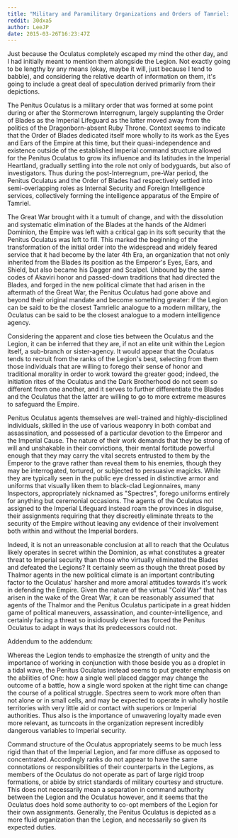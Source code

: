 ```yaml
---
title: "Military and Paramilitary Organizations and Orders of Tamriel: The Penitus Oculatus (Legion Addendum)"
reddit: 30dxa5
author: LeeJP
date: 2015-03-26T16:23:47Z
---
```


Just because the Oculatus completely escaped my mind the other day, and I had initially meant to mention them alongside the Legion. Not exactly going to be lengthy by any means (okay, maybe it will, just because I tend to babble), and considering the relative dearth of information on them, it's going to include a great deal of speculation derived primarily from their depictions.

The Penitus Oculatus is a military order that was formed at some point during or after the Stormcrown Interregnum, largely supplanting the Order of Blades as the Imperial Lifeguard as the latter moved away from the politics of the Dragonborn-absent Ruby Throne. Context seems to indicate that the Order of Blades dedicated itself more wholly to its work as the Eyes and Ears of the Empire at this time, but their quasi-independence and existence outside of the established Imperial command structure allowed for the Penitus Oculatus to grow its influence and its latitudes in the Imperial Heartland, gradually settling into the role not only of bodyguards, but also of investigators. Thus during the post-Interregnum, pre-War period, the Penitus Oculatus and the Order of Blades had respectively settled into semi-overlapping roles as Internal Security and Foreign Intelligence services, collectively forming the intelligence apparatus of the Empire of Tamriel.

The Great War brought with it a tumult of change, and with the dissolution and systematic elimination of the Blades at the hands of the Aldmeri Dominion, the Empire was left with a critical gap in its soft security that the Penitus Oculatus was left to fill. This marked the beginning of the transformation of the initial order into the widespread and widely feared service that it had become by the later 4th Era, an organization that not only inherited from the Blades its position as the Emperor's Eyes, Ears, and Shield, but also became his Dagger and Scalpel. Unbound by the same codes of Akaviri honor and passed-down traditions that had directed the Blades, and forged in the new political climate that had arisen in the aftermath of the Great War, the Penitus Oculatus had gone above and beyond their original mandate and become something greater: if the Legion can be said to be the closest Tamrielic analogue to a modern military, the Oculatus can be said to be the closest analogue to a modern intelligence agency.

Considering the apparent and close ties between the Oculatus and the Legion, it can be inferred that they are, if not an elite unit within the Legion itself, a sub-branch or sister-agency. It would appear that the Oculatus tends to recruit from the ranks of the Legion's best, selecting from them those individuals that are willing to forego their sense of honor and traditional morality in order to work toward the greater good; indeed, the initiation rites of the Oculatus and the Dark Brotherhood do not seem so different from one another, and it serves to further differentiate the Blades and the Oculatus that the latter are willing to go to more extreme measures to safeguard the Empire.  

Penitus Oculatus agents themselves are well-trained and highly-disciplined individuals, skilled in the use of various weaponry in both combat and assassination, and possessed of a particular devotion to the Emperor and the Imperial Cause. The nature of their work demands that they be strong of will and unshakable in their convictions, their mental fortitude powerful enough that they may carry the vital secrets entrusted to them by the Emperor to the grave rather than reveal them to his enemies, though they may be interrogated, tortured, or subjected to persuasive magicks. While they are typically seen in the public eye dressed in distinctive armor and uniforms that visually liken them to black-clad Legionnaires, many Inspectors, appropriately nicknamed as "Spectres", forego uniforms entirely for anything but ceremonial occasions. The agents of the Oculatus not assigned to the Imperial Lifeguard instead roam the provinces in disguise, their assignments requiring that they discreetly eliminate threats to the security of the Empire without leaving any evidence of their involvement both within and without the Imperial borders. 

Indeed, it is not an unreasonable conclusion at all to reach that the Oculatus likely operates in secret within the Dominion, as what constitutes a greater threat to Imperial security than those who virtually eliminated the Blades and defeated the Legions? It certainly seem as though the threat posed by Thalmor agents in the new political climate is an important contributing factor to the Oculatus' harsher and more amoral attitudes towards it's work in defending the Empire. Given the nature of the virtual "Cold War" that has arisen in the wake of the Great War, it can be reasonably assumed that agents of the Thalmor and the Penitus Oculatus participate in a great hidden game of political maneuvers, assassination, and counter-intelligence, and certainly facing a threat so insidiously clever has forced the Penitus Oculatus to adapt in ways that its predecessors could not.    

Addendum to the addendum: 

Whereas the Legion tends to emphasize the strength of unity and the importance of working in conjunction with those beside you as a droplet in a tidal wave, the Penitus Oculatus instead seems to put greater emphasis on the abilities of One: how a single well placed dagger may change the outcome of a battle, how a single word spoken at the right time can change the course of a political struggle. Spectres seem to work more often than not alone or in small cells, and may be expected to operate in wholly hostile territories with very little aid or contact with superiors or Imperial authorities. Thus also is the importance of unwavering loyalty made even more relevant, as turncoats in the organization represent incredibly dangerous variables to Imperial security. 

Command structure of the Oculatus appropriately seems to be much less rigid than that of the Imperial Legion, and far more diffuse as opposed to concentrated. Accordingly ranks do not appear to have the same connotations or responsibilities of their counterparts in the Legions, as members of the Oculatus do not operate as part of large rigid troop formations, or abide by strict standards of military courtesy and structure. This does not necessarily mean a separation in command authority between the Legion and the Oculatus however, and it seems that the Oculatus does hold some authority to co-opt members of the Legion for their own assignments. Generally, the Penitus Oculatus is depicted as a more fluid organization than the Legion, and necessarily so given its expected duties. 

